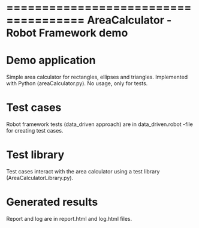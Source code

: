=====================================
AreaCalculator - Robot Framework demo
=====================================

Demo application
================
Simple area calculator for rectangles, ellipses and triangles. Implemented with Python (areaCalculator.py). No usage, only for tests.


Test cases
==========
Robot framework tests (data_driven approach) are in data_driven.robot -file for creating test cases.


Test library
============
Test cases interact with the area calculator using a test library (AreaCalculatorLibrary.py).


Generated results
=================
Report and log are in report.html and log.html files.
